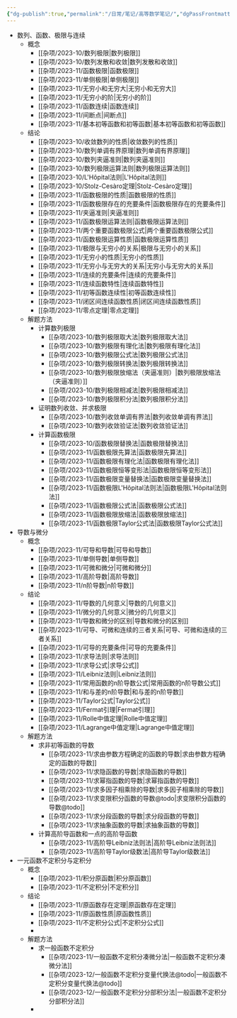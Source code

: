 ```yaml
---
{"dg-publish":true,"permalink":"/日常/笔记/高等数学笔记/","dgPassFrontmatter":true}
---
```


- 数列、函数、极限与连续
	- 概念
		- [[杂项/2023-10/数列极限\|数列极限]]
		- [[杂项/2023-10/数列发散和收敛\|数列发散和收敛]]
		- [[杂项/2023-11/函数极限\|函数极限]]
		- [[杂项/2023-11/单侧极限\|单侧极限]]
		- [[杂项/2023-11/无穷小和无穷大\|无穷小和无穷大]]
		- [[杂项/2023-11/无穷小的阶\|无穷小的阶]]
		- [[杂项/2023-11/函数连续\|函数连续]]
		- [[杂项/2023-11/间断点\|间断点]]
		- [[杂项/2023-11/基本初等函数和初等函数\|基本初等函数和初等函数]]
	- 结论
		- [[杂项/2023-10/收敛数列的性质\|收敛数列的性质]]
		- [[杂项/2023-10/数列单调有界原理\|数列单调有界原理]]
		- [[杂项/2023-10/数列夹逼准则\|数列夹逼准则]]
		- [[杂项/2023-10/数列极限运算法则\|数列极限运算法则]]
		- [[杂项/2023-10/L'Hôpital法则\|L'Hôpital法则]]
		- [[杂项/2023-10/Stolz-Cesàro定理\|Stolz-Cesàro定理]]
		- [[杂项/2023-11/函数极限的性质\|函数极限的性质]]
		- [[杂项/2023-11/函数极限存在的充要条件\|函数极限存在的充要条件]]
		- [[杂项/2023-11/夹逼准则\|夹逼准则]]
		- [[杂项/2023-11/函数极限运算法则\|函数极限运算法则]]
		- [[杂项/2023-11/两个重要函数极限公式\|两个重要函数极限公式]]
		- [[杂项/2023-11/函数极限运算性质\|函数极限运算性质]]
		- [[杂项/2023-11/极限与无穷小的关系\|极限与无穷小的关系]]
		- [[杂项/2023-11/无穷小的性质\|无穷小的性质]]
		- [[杂项/2023-11/无穷小与无穷大的关系\|无穷小与无穷大的关系]]
		- [[杂项/2023-11/连续的充要条件\|连续的充要条件]]
		- [[杂项/2023-11/连续函数特性\|连续函数特性]]
		- [[杂项/2023-11/初等函数连续性\|初等函数连续性]]
		- [[杂项/2023-11/闭区间连续函数性质\|闭区间连续函数性质]]
		- [[杂项/2023-11/零点定理\|零点定理]]
	- 解题方法
		- 计算数列极限
			- [[杂项/2023-10/数列极限取大法\|数列极限取大法]]
			- [[杂项/2023-10/数列极限有理化法\|数列极限有理化法]]
			- [[杂项/2023-10/数列极限公式法\|数列极限公式法]]
			- [[杂项/2023-10/数列极限转换法\|数列极限转换法]]
			- [[杂项/2023-10/数列极限放缩法（夹逼准则）\|数列极限放缩法（夹逼准则）]]
			- [[杂项/2023-10/数列极限相减法\|数列极限相减法]]
			- [[杂项/2023-10/数列极限积分法\|数列极限积分法]]
		- 证明数列收敛、并求极限
			- [[杂项/2023-10/数列收敛单调有界法\|数列收敛单调有界法]]
			- [[杂项/2023-10/数列收敛验证法\|数列收敛验证法]]
		- 计算函数极限
			- [[杂项/2023-10/函数极限替换法\|函数极限替换法]]
			- [[杂项/2023-11/函数极限先算法\|函数极限先算法]]
			- [[杂项/2023-11/函数极限有理化法\|函数极限有理化法]]
			- [[杂项/2023-11/函数极限恒等变形法\|函数极限恒等变形法]]
			- [[杂项/2023-11/函数极限变量替换法\|函数极限变量替换法]]
			- [[杂项/2023-11/函数极限L'Hôpital法则法\|函数极限L'Hôpital法则法]]
			- [[杂项/2023-11/函数极限公式法\|函数极限公式法]]
			- [[杂项/2023-11/函数极限放缩法\|函数极限放缩法]]
			- [[杂项/2023-11/函数极限Taylor公式法\|函数极限Taylor公式法]]
- 导数与微分
	- 概念
		- [[杂项/2023-11/可导和导数\|可导和导数]]
		- [[杂项/2023-11/单侧导数\|单侧导数]]
		- [[杂项/2023-11/可微和微分\|可微和微分]]
		- [[杂项/2023-11/高阶导数\|高阶导数]]
		- [[杂项/2023-11/n阶导数\|n阶导数]]
	- 结论
		- [[杂项/2023-11/导数的几何意义\|导数的几何意义]]
		- [[杂项/2023-11/微分的几何意义\|微分的几何意义]]
		- [[杂项/2023-11/导数和微分的区别\|导数和微分的区别]]
		- [[杂项/2023-11/可导、可微和连续的三者关系\|可导、可微和连续的三者关系]]
		- [[杂项/2023-11/可导的充要条件\|可导的充要条件]]
		- [[杂项/2023-11/求导法则\|求导法则]]
		- [[杂项/2023-11/求导公式\|求导公式]]
		- [[杂项/2023-11/Leibniz法则\|Leibniz法则]]
		- [[杂项/2023-11/常用函数的n阶导数公式\|常用函数的n阶导数公式]]
		- [[杂项/2023-11/和与差的n阶导数\|和与差的n阶导数]]
		- [[杂项/2023-11/Taylor公式\|Taylor公式]]
		- [[杂项/2023-11/Fermat引理\|Fermat引理]]
		- [[杂项/2023-11/Rolle中值定理\|Rolle中值定理]]
		- [[杂项/2023-11/Lagrange中值定理\|Lagrange中值定理]]
	- 解题方法
		- 求非初等函数的导数
			- [[杂项/2023-11/求由参数方程确定的函数的导数\|求由参数方程确定的函数的导数]]
			- [[杂项/2023-11/求隐函数的导数\|求隐函数的导数]]
			- [[杂项/2023-11/求幂指函数的导数\|求幂指函数的导数]]
			- [[杂项/2023-11/求多因子相乘除的导数\|求多因子相乘除的导数]]
			- [[杂项/2023-11/求变限积分函数的导数@todo\|求变限积分函数的导数@todo]]
			- [[杂项/2023-11/求分段函数的导数\|求分段函数的导数]]
			- [[杂项/2023-11/求抽象函数的导数\|求抽象函数的导数]]
		- 计算高阶导函数和一点的高阶导函数
			- [[杂项/2023-11/高阶导Leibniz法则法\|高阶导Leibniz法则法]]
			- [[杂项/2023-11/高阶导Taylor级数法\|高阶导Taylor级数法]]
- 一元函数不定积分与定积分
	- 概念
		- [[杂项/2023-11/积分原函数\|积分原函数]]
		- [[杂项/2023-11/不定积分\|不定积分]]
	- 结论
		- [[杂项/2023-11/原函数存在定理\|原函数存在定理]]
		- [[杂项/2023-11/原函数性质\|原函数性质]]
		- [[杂项/2023-11/不定积分公式\|不定积分公式]]
		- 
	- 解题方法
		- 求一般函数不定积分
			- [[杂项/2023-11/一般函数不定积分凑微分法\|一般函数不定积分凑微分法]]
			- [[杂项/2023-12/一般函数不定积分变量代换法@todo\|一般函数不定积分变量代换法@todo]]
			- [[杂项/2023-12/一般函数不定积分分部积分法\|一般函数不定积分分部积分法]]
		- 